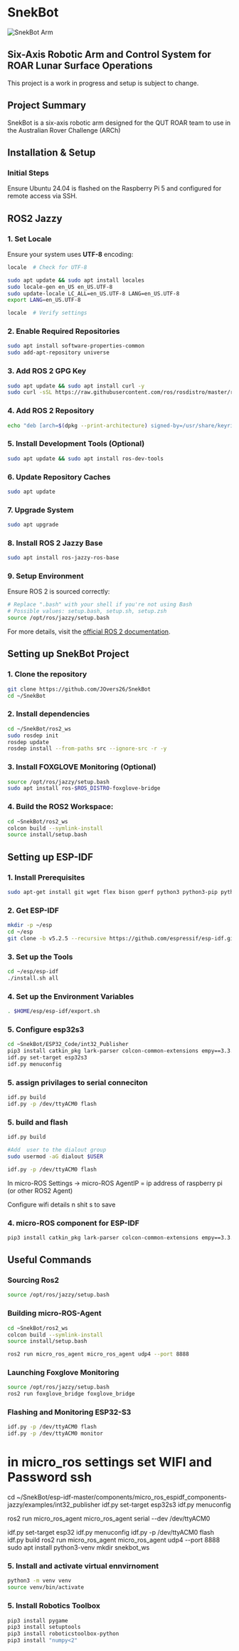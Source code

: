 # SnekBot

![SnekBot Arm](Images/SnekBot.png)

## Six-Axis Robotic Arm and Control System for ROAR Lunar Surface Operations
This project is a work in progress and setup is subject to change.

## Project Summary
SnekBot is a six-axis robotic arm designed for the QUT ROAR team to use in the Australian Rover Challenge (ARCh)



## Installation & Setup
### Initial Steps
Ensure Ubuntu 24.04 is flashed on the Raspberry Pi 5 and configured for remote access via SSH.

## ROS2 Jazzy
### **1. Set Locale**
Ensure your system uses **UTF-8** encoding:
```sh
locale  # Check for UTF-8

sudo apt update && sudo apt install locales
sudo locale-gen en_US en_US.UTF-8
sudo update-locale LC_ALL=en_US.UTF-8 LANG=en_US.UTF-8
export LANG=en_US.UTF-8

locale  # Verify settings
```

### **2. Enable Required Repositories**
```sh
sudo apt install software-properties-common
sudo add-apt-repository universe
```

### **3. Add ROS 2 GPG Key**
```sh
sudo apt update && sudo apt install curl -y
sudo curl -sSL https://raw.githubusercontent.com/ros/rosdistro/master/ros.key -o /usr/share/keyrings/ros-archive-keyring.gpg
```

### **4. Add ROS 2 Repository**
```sh
echo "deb [arch=$(dpkg --print-architecture) signed-by=/usr/share/keyrings/ros-archive-keyring.gpg] http://packages.ros.org/ros2/ubuntu $(. /etc/os-release && echo $UBUNTU_CODENAME) main" | sudo tee /etc/apt/sources.list.d/ros2.list > /dev/null
```

### **5. Install Development Tools (Optional)**
```sh
sudo apt update && sudo apt install ros-dev-tools
```

### **6. Update Repository Caches**
```sh
sudo apt update
```

### **7. Upgrade System**
```sh
sudo apt upgrade
```

### **8. Install ROS 2 Jazzy Base**
```sh
sudo apt install ros-jazzy-ros-base
```

### **9. Setup Environment**
Ensure ROS 2 is sourced correctly:
```sh
# Replace ".bash" with your shell if you're not using Bash
# Possible values: setup.bash, setup.sh, setup.zsh
source /opt/ros/jazzy/setup.bash
```
For more details, visit the [official ROS 2 documentation](https://docs.ros.org/en/jazzy/Installation/Ubuntu-Install-Debs.html).

## Setting up SnekBot Project
### **1. Clone the repository**
```sh
git clone https://github.com/JOvers26/SnekBot
cd ~/SnekBot
```

### **2. Install dependencies**
```sh
cd ~/SnekBot/ros2_ws
sudo rosdep init
rosdep update
rosdep install --from-paths src --ignore-src -r -y
```

### **3. Install FOXGLOVE Monitoring (Optional)**
```sh
source /opt/ros/jazzy/setup.bash
sudo apt install ros-$ROS_DISTRO-foxglove-bridge
```

### **4. Build the ROS2 Workspace:**
```sh
cd ~SnekBot/ros2_ws
colcon build --symlink-install
source install/setup.bash
```

## Setting up ESP-IDF
### **1. Install Prerequisites**
```sh
sudo apt-get install git wget flex bison gperf python3 python3-pip python3-venv cmake ninja-build ccache libffi-dev libssl-dev dfu-util libusb-1.0-0
```

### **2. Get ESP-IDF**
```sh
mkdir -p ~/esp
cd ~/esp
git clone -b v5.2.5 --recursive https://github.com/espressif/esp-idf.git
```

### **3. Set up the Tools**
```sh
cd ~/esp/esp-idf
./install.sh all
```

### **4. Set up the Environment Variables**
```sh
. $HOME/esp/esp-idf/export.sh
```

### **5. Configure esp32s3**
```sh
cd ~SnekBot/ESP32_Code/int32_Publisher
pip3 install catkin_pkg lark-parser colcon-common-extensions empy==3.3.4
idf.py set-target esp32s3
idf.py menuconfig
```

### **5. assign privilages to serial conneciton**
```sh
idf.py build
idf.py -p /dev/ttyACM0 flash
```

### **5. build and flash**
```sh
idf.py build

#Add  user to the dialout group 
sudo usermod -aG dialout $USER

idf.py -p /dev/ttyACM0 flash
```

In micro-ROS Settings ->
micro-ROS AgentIP = ip address of raspberry pi (or other ROS2 Agent)

Configure wifi details n shit
s to save




### **4. micro-ROS component for ESP-IDF**
```sh
pip3 install catkin_pkg lark-parser colcon-common-extensions empy==3.3.4
```


## Useful Commands
### **Sourcing Ros2**
```sh
source /opt/ros/jazzy/setup.bash
```

### **Building micro-ROS-Agent**
```sh
cd ~SnekBot/ros2_ws
colcon build --symlink-install
source install/setup.bash
```
```sh
ros2 run micro_ros_agent micro_ros_agent udp4 --port 8888
```

### **Launching Foxglove Monitoring**
```sh
source /opt/ros/jazzy/setup.bash
ros2 run foxglove_bridge foxglove_bridge
```

### **Flashing and Monitoring ESP32-S3**
```sh
idf.py -p /dev/ttyACM0 flash
idf.py -p /dev/ttyACM0 monitor
```





# in micro_ros settings set WIFI and Password ssh
cd ~/SnekBot/esp-idf-master/components/micro_ros_espidf_components-jazzy/examples/int32_publisher
idf.py set-target esp32s3
idf.py menuconfig




ros2 run micro_ros_agent micro_ros_agent serial --dev /dev/ttyACM0



idf.py set-target esp32
idf.py menuconfig
idf.py -p /dev/ttyACM0 flash
idf.py build
ros2 run micro_ros_agent micro_ros_agent udp4 --port 8888
sudo apt install python3-venv
mkdir snekbot_ws


### **5. Install and activate virtual ennvirnoment**
```sh
python3 -m venv venv
source venv/bin/activate
```

### **5. Install Robotics Toolbox**
```sh
pip3 install pygame
pip3 install setuptools
pip3 install roboticstoolbox-python
pip3 install "numpy<2"
```
